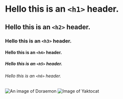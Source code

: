 # Hello this is an `<h1>` header.
## Hello this is an `<h2>` header.
### Hello this is an `<h3>` header.
#### Hello this is an `<h4>` header.
##### Hello this is an `<h5>` header.
###### Hello this is an `<h6>` header.
![An image of Doraemon](https://upload.wikimedia.org/wikipedia/en/thumb/b/bd/Doraemon_character.png/220px-Doraemon_character.png)
![Image of Yaktocat](https://octodex.github.com/images/yaktocat.png)
